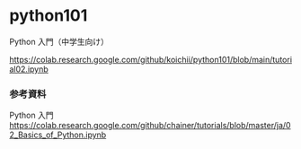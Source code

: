 # python101
Python 入門（中学生向け）

https://colab.research.google.com/github/koichii/python101/blob/main/tutorial02.ipynb


### 参考資料

Python 入門
https://colab.research.google.com/github/chainer/tutorials/blob/master/ja/02_Basics_of_Python.ipynb
